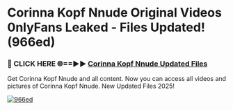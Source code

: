 # Corinna Kopf Nnude Original Videos 0nlyFans Leaked - Files Updated! (966ed)

<h3>🔴 CLICK HERE 🌐==►► <a href="https://tinyurl.com/4mcuefdz" rel="nofollow">Corinna Kopf Nnude Updated Files</a></h3>

Get Corinna Kopf Nnude and all content. Now you can access all videos and pictures of Corinna Kopf Nnude. New Updated Files 2025!

[![966ed](https://i.imgur.com/StAQSOY.gif)](https://tinyurl.com/4mcuefdz)
